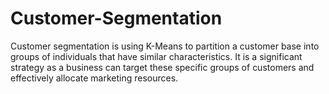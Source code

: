 # Customer-Segmentation
Customer segmentation is using K-Means to  partition a customer base into groups of individuals that have similar characteristics. It is a significant strategy as a business can target these specific groups of customers and effectively allocate marketing resources.
